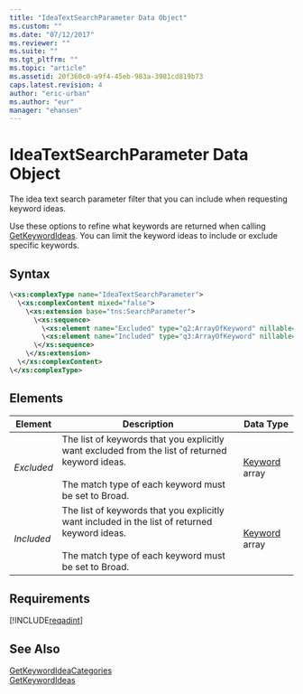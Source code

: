 ```yaml
---
title: "IdeaTextSearchParameter Data Object"
ms.custom: ""
ms.date: "07/12/2017"
ms.reviewer: ""
ms.suite: ""
ms.tgt_pltfrm: ""
ms.topic: "article"
ms.assetid: 20f360c0-a9f4-45eb-983a-3981cd819b73
caps.latest.revision: 4
author: "eric-urban"
ms.author: "eur"
manager: "ehansen"
---
```

# IdeaTextSearchParameter Data Object
The idea text search parameter filter that you can include when requesting keyword ideas.

Use these options to refine what keywords are returned when calling [GetKeywordIdeas](../adinsight-api/getkeywordideas-service-operation.md). You can limit the keyword ideas to include or exclude specific keywords. 

## Syntax

```xml
\<xs:complexType name="IdeaTextSearchParameter">
  \<xs:complexContent mixed="false">
    \<xs:extension base="tns:SearchParameter">
      \<xs:sequence>
        \<xs:element name="Excluded" type="q2:ArrayOfKeyword" nillable="true" minOccurs="0" xmlns:q2="http://schemas.datacontract.org/2004/07/Microsoft.BingAds.Advertiser.AdInsight.Api.DataContract.V11.Entity.Common"/>
        \<xs:element name="Included" type="q3:ArrayOfKeyword" nillable="true" minOccurs="0" xmlns:q3="http://schemas.datacontract.org/2004/07/Microsoft.BingAds.Advertiser.AdInsight.Api.DataContract.V11.Entity.Common"/>
      \</xs:sequence>
    \</xs:extension>
  \</xs:complexContent>
\</xs:complexType>
```

## <a name="Elements"></a>Elements

|Element|Description|Data Type|
|-----------|---------------|-------------|
|*Excluded*|The list of keywords that you explicitly want excluded from the list of returned keyword ideas.<br/><br/>The match type of each keyword must be set to Broad.|[Keyword](../adinsight-api/keyword-data-object.md) array|
|*Included*|The list of keywords that you explicitly want included in the list of returned keyword ideas.<br/><br/>The match type of each keyword must be set to Broad.|[Keyword](../adinsight-api/keyword-data-object.md) array|

## Requirements
[!INCLUDE[reqadint](../adinsight-api/includes/reqadint.md)]
## See Also
[GetKeywordIdeaCategories](../adinsight-api/getkeywordideacategories-service-operation.md)  
[GetKeywordIdeas](../adinsight-api/getkeywordideas-service-operation.md)  
